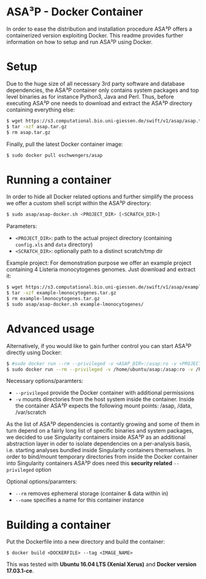 # ASA³P - Docker Container
In order to ease the distribution and installation procedure ASA³P offers a
containerized version exploiting Docker. This readme provides further information
on how to setup and run ASA³P using Docker.


# Setup
Due to the huge size of all necessary 3rd party software and database dependencies,
the ASA³P container only contains system packages and top level binaries
as for instance Python3, Java and Perl.
Thus, before executing ASA³P one needs to download and extract the ASA³P directory
containing everything else:
```bash
$ wget https://s3.computational.bio.uni-giessen.de/swift/v1/asap/asap.tar.gz
$ tar -xzf asap.tar.gz
$ rm asap.tar.gz
```

Finally, pull the latest Docker container image:
```bash
$ sudo docker pull oschwengers/asap
```

# Running a container
In order to hide all Docker related options and further simplify the process we
offer a custom shell script within the ASA³P directory:
```bash
$ sudo asap/asap-docker.sh <PROJECT_DIR> [<SCRATCH_DIR>]
```

Parameters:
* `<PROJECT_DIR>`: path to the actual project directory (containing `config.xls` and `data` directory)
* `<SCRATCH_DIR>`: optionally path to a distinct scratch/tmp dir

Example project:
For demonstration purpose we offer an example project containing 4 Listeria monocytogenes genomes.
Just download and extract it:
```bash
$ wget https://s3.computational.bio.uni-giessen.de/swift/v1/asap/example-lmonocytogenes.tar.gz
$ tar -xzf example-lmonocytogenes.tar.gz
$ rm example-lmonocytogenes.tar.gz
$ sudo asap/asap-docker.sh example-lmonocytogenes/
```

# Advanced usage
Alternatively, if you would like to gain further control you can start ASA³P directly using Docker:
```bash
$ #sudo docker run --rm --privileged -v <ASAP_DIR>:/asap:ro -v <PROJECT_DIR>:/data oschwengers/asap
$ sudo docker run --rm --privileged -v /home/ubuntu/asap:/asap:ro -v /home/ubuntu/example-lmonocytogenes:/data --name asap-example oschwengers/asap
```

Necessary options/paramters:
* `--privileged` provide the Docker container with additional permissions
* `-v` mounts directories from the host system inside the container. Inside the
container ASA³P expects the following mount points: /asap, /data, /var/scratch

As the list of ASA³P dependencies is contantly growing and some of them in turn
depend on a fairly long list of specific binaries and system packages, we decided
to use Singularity containers inside ASA³P as an additional abstraction layer
in oder to isolate dependencies on a per-analysis basis, i.e. starting analyses
bundled inside Singularity containers themselves. In order to bind/mount temporary
directories from inside the Docker container into Singularity containers ASA³P does
need this **security related** `--privileged` option

Optional options/paramters:
* `--rm` removes ephemeral storage (container & data within in)
* `--name` specifies a name for this container instance

# Building a container
Put the Dockerfile into a new directory and build the container:
```
$ docker build <DOCKERFILE> --tag <IMAGE_NAME>
```
This was tested with **Ubuntu 16.04 LTS (Xenial Xerus)** and **Docker version 17.03.1-ce**.
